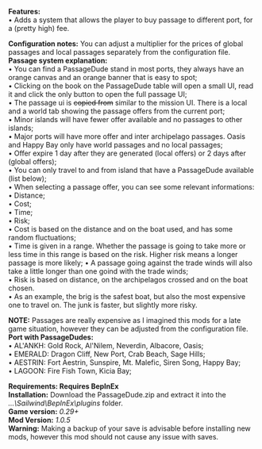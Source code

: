 **Features:**  
• Adds a system that allows the player to buy passage to different port, for a (pretty high) fee.  

**Configuration notes:** You can adjust a multiplier for the prices of global passages and local passages separately from the configuration file.  
**Passage system explanation:**  
• You can find a PassageDude stand in most ports, they always have an orange canvas and an orange banner that is easy to spot;  
• Clicking on the book on the PassageDude table will open a small UI, read it and click the only button to open the full passage UI;  
• The passage ui is ~~copied from~~ similar to the mission UI. There is a local and a world tab showing the passage offers from the current port;  
• Minor islands will have fewer offer available and no passages to other islands;  
• Major ports will have more offer and inter archipelago passages. Oasis and Happy Bay only have world passages and no local passages;  
• Offer expire 1 day after they are generated (local offers) or 2 days after (global offers);  
• You can only travel to and from island that have a PassageDude available (list below);  
• When selecting a passage offer, you can see some relevant informations:  
	• Distance;  
	• Cost;  
	• Time;  
	• Risk;  
• Cost is based on the distance and on the boat used, and has some random fluctuations;  
• Time is given in a range. Whether the passage is going to take more or less time in this range is based on the risk. Higher risk means a longer passage is more likely; 
• A passage going against the trade winds will also take a little longer than one goind with the trade winds;   
• Risk is based on distance, on the archipelagos crossed and on the boat chosen.  
• As an example, the brig is the safest boat, but also the most expensive one to travel on. The junk is faster, but slightly more risky.  
  
**NOTE:** Passages are really expensive as I imagined this mods for a late game situation, however they can be adjusted from the configuration file.  
**Port with PassageDudes:**  
• AL'ANKH: Gold Rock, Al'Nilem, Neverdin, Albacore, Oasis;  
• EMERALD: Dragon Cliff, New Port, Crab Beach, Sage Hills;  
• AESTRIN: Fort Aestrin, Sunspire, Mt. Malefic, Siren Song, Happy Bay;  
• LAGOON:  Fire Fish Town, Kicia Bay;  
  
**Requirements: Requires BepInEx**  
**Installation:** Download the PassageDude.zip and extract it into the *...\Sailwind\BepInEx\plugins* folder.  
**Game version:** *0.29+*  
**Mod Version:** *1.0.5*  
**Warning:** Making a backup of your save is advisable before installing new mods, however this mod should not cause any issue with saves.  

